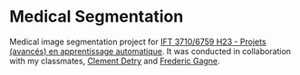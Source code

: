 # Medical Segmentation
Medical image segmentation project for <a href="https://alexhernandezgarcia.github.io/teaching/mlprojects23/">IFT 3710/6759 H23 - Projets (avancés) en apprentissage automatique</a>. It was conducted in collaboration with my classmates, <a href="https://github.com/clem2507">Clement Detry</a> and <a href="https://github.com/fregagne">Frederic Gagne</a>.
